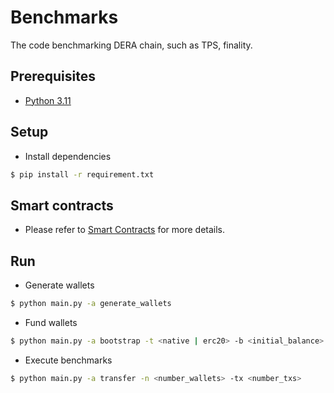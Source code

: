 # Benchmarks
The code benchmarking DERA chain, such as TPS, finality.

## Prerequisites

- [Python 3.11](https://www.python.org/downloads/release/python-3110/)

## Setup

- Install dependencies

```sh
$ pip install -r requirement.txt
```

## Smart contracts

- Please refer to [Smart Contracts](./contracts/README.md) for more details.

## Run

- Generate wallets
```sh
$ python main.py -a generate_wallets
```

- Fund wallets
```sh
$ python main.py -a bootstrap -t <native | erc20> -b <initial_balance>
```

- Execute benchmarks
```sh
$ python main.py -a transfer -n <number_wallets> -tx <number_txs>
```
